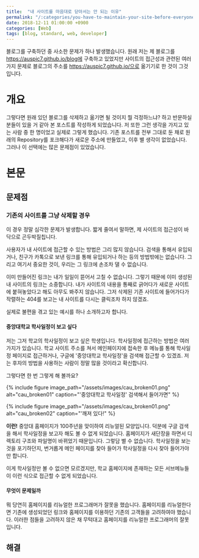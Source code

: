 ```yaml
---
title:  "내 사이트를 마음대로 닫아서는 안 되는 이유"
permalink: "/:categories/you-have-to-maintain-your-site-before-everyone-notice-it"
date: 2018-12-11 01:00:00 +0900
categories: [Web]
tags: [blog, standard, web, developer]
---
```


블로그를 구축하던 중 사소한 문제가 하나 발생했습니다. 원래 저는 제 블로그를 https://auspic7.github.io/blog에 구축하고 있었지만 사이트의 접근성과 관련된 여러 가지 문제로 블로그의 주소를 https://auspic7.github.io/으로 옮기기로 한 것이 그것입니다.

# 개요

그렇다면 원래 있던 블로그를 삭제하고 옮기면 될 것이지 뭘 걱정하느냐? 하고 반문하실 분들이 있을 거 같아 본 포스트를 작성하게 되었습니다. 저 또한 그런 생각을 가지고 있는 사람 중 한 명이었고 실제로 그렇게 했습니다. 기존 포스트를 전부 그대로 둔 채로 원래의 Repository를 포크해다가 새로운 주소에 만들었고, 이후 별 생각이 없었습니다. 그러나 이 선택에는 많은 문제점이 있었습니다.

# 본문

## 문제점

### 기존의 사이트를 그냥 삭제할 경우

이 경우 정말 심각한 문제가 발생합니다. 짧게 줄여서 말하면, 제 사이트의 접근성이 바닥으로 곤두박질칩니다.

사용자가 내 사이트에 접근할 수 있는 방법은 그리 많지 않습니다. 검색을 통해서 유입되거나, 친구가 카톡으로 보낸 링크를 통해 유입되거나 하는 등의 방법밖에는 없습니다. 그리고 여기서 중요한 것이, 우리는 그 링크에 손조차 댈 수 없습니다.

이미 만들어진 링크는 내가 일일이 뜯어서 고칠 수 없습니다. 그렇기 때문에 이미 생성된 내 사이트의 링크는 소중합니다.  내가 사이트의 내용을 통째로 긁어다가 새로운 사이트에 붙혀놓았다고 해도 아무도 봐주지 않습니다. 그저 삭제된 기존 사이트에 들어가다가 작렬하는 404를 보고는 내 사이트를 다시는 클릭조차 하지 않겠죠.

실제로 불편을 겪고 있는 예시를 하나 소개하고자 합니다.

#### 중앙대학교 학사일정이 보고 싶다

저는 그저 학교의 학사일정이 보고 싶은 학생입니다. 학사일정에 접근하는 방법은 여러 가지가 있습니다. 학교 사이트 주소를 쳐서 메인페이지에 접속한 후 메뉴를 통해 학사일정 페이지로 접근하거나, 구글에 '중앙대학교 학사일정'을 검색해 접근할 수 있겠죠. 저는 후자의 방법을 사용하는 사람이 정말 많을 것이라고 확신합니다.

그렇다면 한 번 그렇게 해 볼까요?

{% include figure image_path="/assets/images/cau_broken01.png" alt="cau_broken01" caption="'중앙대학교 학사일정' 검색해서 들어가면" %}

{% include figure image_path="/assets/images/cau_broken01.png" alt="cau_broken02" caption="'깨져 있다!" %}

**이런!** 중앙대 홈페이지가 100주년을 맞이하여 리뉴얼된 모양입니다. 덕분에 구글 검색을 해서 학사일정을 보고자 해도 볼 수 없게 되었습니다. 홈페이지가 새단장을 하면서 디렉토리 구조와 파일명이 바뀌었기 때문입니다. 그렇담 별 수 없습니다. 학사일정을 보는 것을 포기하던지, 번거롭게 메인 페이지를 찾아 들어가 학사일정을 다시 찾아 들어가야만 합니다.

이게 학사일정만 볼 수 없으면 모르겠지만, 학교 홈페이지에 존재하는 모든 서브메뉴들이 이런 식으로 접근할 수 없게 되었습니다.

#### 무엇이 문제일까

뭐 당연히 홈페이지를 리뉴얼한 프로그래머가 잘못을 했습니다. 홈페이지를 리뉴얼한다면 기존에 생성되었던 링크와 홈페이지를 이용하던 기존의 고객들을 고려하여야 했습니다. 이러한 점들을 고려하지 않은 채 무턱대고 홈페이지를 리뉴얼한 프로그래머의 잘못입니다.

## 해결

